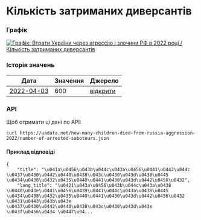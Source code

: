 # Кількість затриманих диверсантів
### Графік
[ ![Графік: Втрати України через агрессію і злочини РФ в 2022 році / Кількість затриманих диверсантів](https://uadata.net/screen?459201&u=%2Fhow-many-children-died-from-russia-aggression-2022%2Fnumber-of-arrested-saboteurs) ](https://uadata.net/how-many-children-died-from-russia-aggression-2022/number-of-arrested-saboteurs)

### Історія значень
| Дата | Значення | Джерело |
|---|---|---|
| [2022-04-03](https://uadata.net/how-many-children-died-from-russia-aggression-2022/number-of-arrested-saboteurs/2022-04-03+17%3A40%3A01) | 600 | [відкрити](https://t.me/mvs_ukraine/10769) |
### API
Щоб отримати ці дані по API:
```
curl https://uadata.net/how-many-children-died-from-russia-aggression-2022/number-of-arrested-saboteurs.json
```
#### Приклад відповіді 
```
{
    "title": "\u041a\u0456\u043b\u044c\u043a\u0456\u0441\u0442\u044c \u0437\u0430\u0442\u0440\u0438\u043c\u0430\u043d\u0438\u0445 \u0434\u0438\u0432\u0435\u0440\u0441\u0430\u043d\u0442\u0456\u0432",
    "long_title": "\u0421\u043a\u0456\u043b\u044c\u043a\u0438 \u0440\u043e\u0441\u0456\u0439\u0441\u044c\u043a\u0438\u0445 \u0434\u0438\u0432\u0435\u0440\u0441\u0430\u043d\u0442\u0456\u0432 \u0431\u0443\u043b\u043e \u0437\u0430\u0442\u0440\u0438\u043c\u0430\u043d\u043e \u043f\u0456\u0434 \u0447\u04...
```
